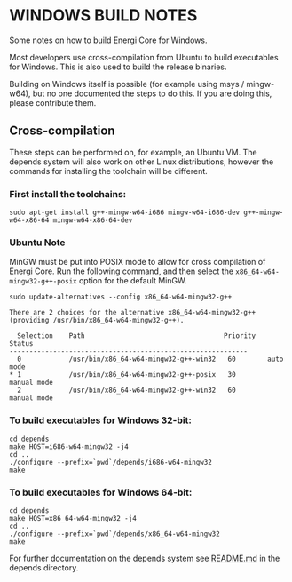 # WINDOWS BUILD NOTES

Some notes on how to build Energi Core for Windows.

Most developers use cross-compilation from Ubuntu to build executables for
Windows. This is also used to build the release binaries.

Building on Windows itself is possible (for example using msys / mingw-w64),
but no one documented the steps to do this. If you are doing this, please contribute them.

## Cross-compilation

These steps can be performed on, for example, an Ubuntu VM. The depends system
will also work on other Linux distributions, however the commands for
installing the toolchain will be different.

### First install the toolchains:

    sudo apt-get install g++-mingw-w64-i686 mingw-w64-i686-dev g++-mingw-w64-x86-64 mingw-w64-x86-64-dev

### Ubuntu Note

MinGW must be put into POSIX mode to allow for cross compilation of Energi Core. Run the following command,
and then select the `x86_64-w64-mingw32-g++-posix` option for the default MinGW.

    sudo update-alternatives --config x86_64-w64-mingw32-g++

    There are 2 choices for the alternative x86_64-w64-mingw32-g++ (providing /usr/bin/x86_64-w64-mingw32-g++).

      Selection    Path                                   Priority   Status
    ------------------------------------------------------------
      0            /usr/bin/x86_64-w64-mingw32-g++-win32   60        auto mode
    * 1            /usr/bin/x86_64-w64-mingw32-g++-posix   30        manual mode
      2            /usr/bin/x86_64-w64-mingw32-g++-win32   60        manual mode

### To build executables for Windows 32-bit:

    cd depends
    make HOST=i686-w64-mingw32 -j4
    cd ..
    ./configure --prefix=`pwd`/depends/i686-w64-mingw32
    make

### To build executables for Windows 64-bit:

    cd depends
    make HOST=x86_64-w64-mingw32 -j4
    cd ..
    ./configure --prefix=`pwd`/depends/x86_64-w64-mingw32
    make

For further documentation on the depends system see [README.md](../depends/README.md) in the depends directory.

